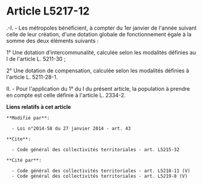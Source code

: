 # Article L5217-12

.-I. - Les métropoles bénéficient, à compter du 1er janvier de l'année suivant celle de leur création, d'une dotation globale
de fonctionnement égale à la somme des deux éléments suivants : 

1° Une dotation d'intercommunalité, calculée selon les modalités définies au I de l'article L. 5211-30 ; 

2° Une dotation de compensation, calculée selon les modalités définies à l'article L. 5211-28-1. 

II. - Pour l'application du 1° du I du présent article, la population à prendre en compte est celle définie à l'article L.
2334-2.

**Liens relatifs à cet article**

	**Modifié par**:

	  - Loi n°2014-58 du 27 janvier 2014 - art. 43

	**Cite**:

	  - Code général des collectivités territoriales - art. L5215-32

	**Cité par**:

	  - Code général des collectivités territoriales - art. L5218-11 (V)
	  - Code général des collectivités territoriales - art. L5219-8 (V)
